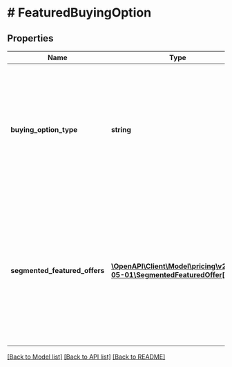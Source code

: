 # # FeaturedBuyingOption

## Properties

Name | Type | Description | Notes
------------ | ------------- | ------------- | -------------
**buying_option_type** | **string** | The buying option type for the featured offer. &#x60;buyingOptionType&#x60; represents the buying options that a customer receives on the detail page, such as &#x60;B2B&#x60;, &#x60;Fresh&#x60;, and &#x60;Subscribe n Save&#x60;. &#x60;buyingOptionType&#x60; currently supports &#x60;NEW&#x60; as a value. |
**segmented_featured_offers** | [**\OpenAPI\Client\Model\pricing\v2022-05-01\SegmentedFeaturedOffer[]**](SegmentedFeaturedOffer.md) | A list of segmented featured offers for the current buying option type. A segment can be considered as a group of regional contexts that all have the same featured offer. A regional context is a combination of factors such as customer type, region, or postal code and buying option. |

[[Back to Model list]](../../README.md#models) [[Back to API list]](../../README.md#endpoints) [[Back to README]](../../README.md)

